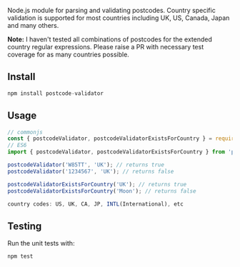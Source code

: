 Node.js module for parsing and validating postcodes. Country specific validation is supported for most countries including UK, US, Canada, Japan and many others.

**Note:** I haven't tested all combinations of postcodes for the extended country regular expressions. Please raise a PR with necessary test coverage for as many countries possible.

## Install

```javascript
npm install postcode-validator
```

## Usage

```javascript
// commonjs
const { postcodeValidator, postcodeValidatorExistsForCountry } = require('postcode-validator');
// ES6
import { postcodeValidator, postcodeValidatorExistsForCountry } from 'postcode-validator';

postcodeValidator('W85TT', 'UK'); // returns true
postcodeValidator('1234567', 'UK'); // returns false

postcodeValidatorExistsForCountry('UK'); // returns true
postcodeValidatorExistsForCountry('Moon'); // returns false

country codes: US, UK, CA, JP, INTL(International), etc
```

## Testing

Run the unit tests with:
```javascript
npm test
```
